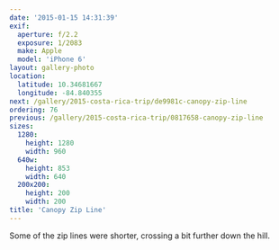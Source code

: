 ```yaml
---
date: '2015-01-15 14:31:39'
exif:
  aperture: f/2.2
  exposure: 1/2083
  make: Apple
  model: 'iPhone 6'
layout: gallery-photo
location:
  latitude: 10.34681667
  longitude: -84.840355
next: /gallery/2015-costa-rica-trip/de9981c-canopy-zip-line
ordering: 76
previous: /gallery/2015-costa-rica-trip/0817658-canopy-zip-line
sizes:
  1280:
    height: 1280
    width: 960
  640w:
    height: 853
    width: 640
  200x200:
    height: 200
    width: 200
title: 'Canopy Zip Line'
---
```


Some of the zip lines were shorter, crossing a bit further down the hill.
